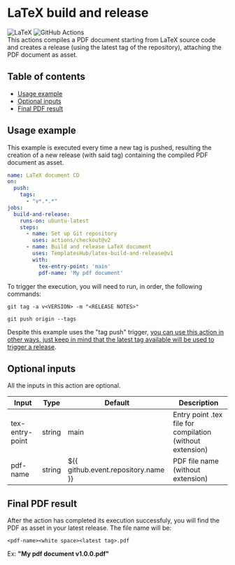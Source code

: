 # LaTeX build and release
![LaTeX](https://img.shields.io/badge/latex-%23008080.svg?style=for-the-badge&logo=latex&logoColor=white)
![GitHub Actions](https://img.shields.io/badge/github%20actions-%232671E5.svg?style=for-the-badge&logo=githubactions&logoColor=white)   
This actions compiles a PDF document starting from LaTeX source code and creates a release (using the latest tag of the repository), attaching the PDF document as asset.

## Table of contents
- [Usage example](#usage-example)
- [Optional inputs](#optional-inputs)
- [Final PDF result](#final-pdf-result)

## Usage example
This example is executed every time a new tag is pushed, resulting the creation of a new release (with said tag) containing the compiled PDF document as asset.
```yaml
name: LaTeX document CD
on:
  push:
    tags:
      - "v*.*.*"
jobs:
  build-and-release:
    runs-on: ubuntu-latest
    steps:
      - name: Set up Git repository
        uses: actions/checkout@v2
      - name: Build and release LaTeX document
        uses: TemplatesHub/latex-build-and-release@v1
        with:
          tex-entry-point: 'main'
          pdf-name: 'My pdf document'
```
To trigger the execution, you will need to run, in order, the following commands:
```console
git tag -a v<VERSION> -m "<RELEASE NOTES>"
```
```console
git push origin --tags
```
Despite this example uses the "tag push" trigger, <ins>you can use this action in other ways, just keep in mind that the latest tag available will be used to trigger a release</ins>.

## Optional inputs
All the inputs in this action are optional.

| Input           | Type   | Default                             | Description                                               |
|-----------------|--------|-------------------------------------|-----------------------------------------------------------|
| tex-entry-point | string | main                                | Entry point .tex file for compilation (without extension) |
| pdf-name        | string | ${{ github.event.repository.name }} | PDF file name (without extension)                         |

## Final PDF result
After the action has completed its execution successfuly, you will find the PDF as asset in your latest release. The file name will be:  
```console
<pdf-name><white space><latest tag>.pdf
```
Ex: __"My pdf document v1.0.0.pdf"__